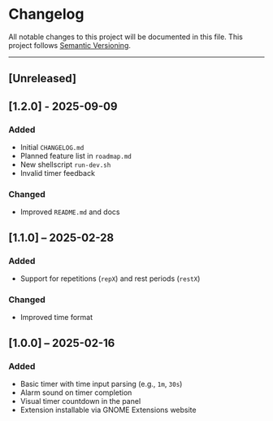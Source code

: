 # Changelog

All notable changes to this project will be documented in this file.
This project follows [Semantic Versioning](https://semver.org/).

---

## [Unreleased]

## [1.2.0] - 2025-09-09
### Added
- Initial `CHANGELOG.md`
- Planned feature list in `roadmap.md`
- New shellscript `run-dev.sh`
- Invalid timer feedback

### Changed
- Improved `README.md` and docs

## [1.1.0] – 2025-02-28
### Added
- Support for repetitions (`repX`) and rest periods (`restX`)

### Changed
- Improved time format

## [1.0.0] – 2025-02-16
### Added
- Basic timer with time input parsing (e.g., `1m`, `30s`)
- Alarm sound on timer completion
- Visual timer countdown in the panel
- Extension installable via GNOME Extensions website
